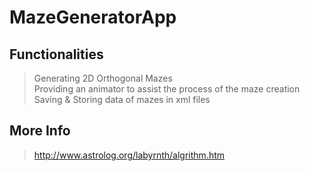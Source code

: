 # MazeGeneratorApp

## Functionalities 
> Generating 2D Orthogonal Mazes  
> Providing an animator to assist the process of the maze creation  
> Saving & Storing data of mazes in xml files  

## More Info
> http://www.astrolog.org/labyrnth/algrithm.htm

